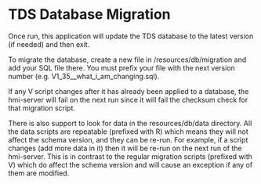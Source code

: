 # TDS Database Migration

Once run, this application will update the TDS database to the latest version (if needed) and then exit.

To migrate the database, create a new file in /resources/db/migration and add your SQL file there. You must
prefix your file with the next version number (e.g. V1_35__what_i_am_changing.sql).

If any V script changes after it has already been applied to a database, the hmi-server will fail on the 
next run since it will fail the checksum check for that migration script.

There is also support to look for data in the resources/db/data directory. All the data scripts are 
repeatable (prefixed with R) which means they will not affect the schema version, and they can be re-run. 
For example, if a script changes (add more data in it) then it will be re-run on the next run of the 
hmi-server. This is in contrast to the regular migration scripts (prefixed with V) which do affect
the schema version and will cause an exception if any of them are modified.
